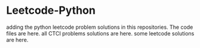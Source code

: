 # Leetcode-Python
adding the python leetcode problem solutions in this repositories. 
The code files are here.
all CTCI problems solutions are here.
some leetcode solutions are here.































































































































































































































































































































































































































































































































































































































































































































































































































